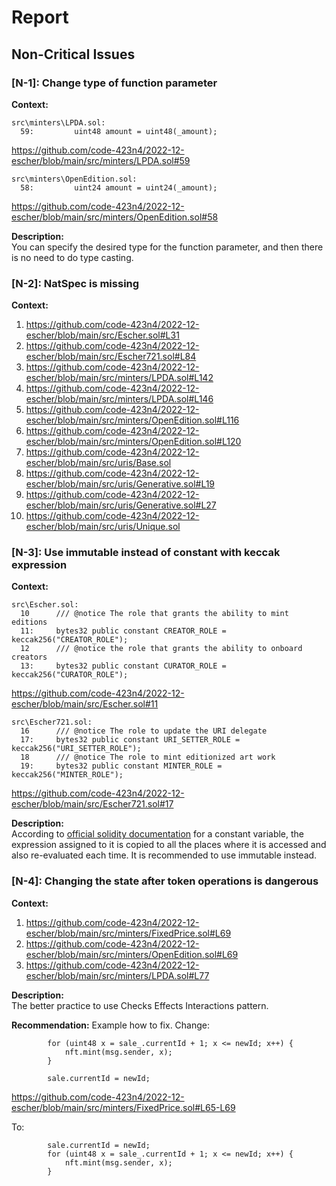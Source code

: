 # Report
## Non-Critical Issues ##
### [N-1]: Change type of function parameter  
**Context:**  
```
src\minters\LPDA.sol:
  59:         uint48 amount = uint48(_amount);
```
https://github.com/code-423n4/2022-12-escher/blob/main/src/minters/LPDA.sol#59

```
src\minters\OpenEdition.sol:
  58:         uint24 amount = uint24(_amount);
```
https://github.com/code-423n4/2022-12-escher/blob/main/src/minters/OpenEdition.sol#58

**Description:**  
You can specify the desired type for the function parameter, and then there is no need to do type casting.

### [N-2]: NatSpec is missing
**Context:**

1. https://github.com/code-423n4/2022-12-escher/blob/main/src/Escher.sol#L31
1. https://github.com/code-423n4/2022-12-escher/blob/main/src/Escher721.sol#L84
1. https://github.com/code-423n4/2022-12-escher/blob/main/src/minters/LPDA.sol#L142
1. https://github.com/code-423n4/2022-12-escher/blob/main/src/minters/LPDA.sol#L146
1. https://github.com/code-423n4/2022-12-escher/blob/main/src/minters/OpenEdition.sol#L116
1. https://github.com/code-423n4/2022-12-escher/blob/main/src/minters/OpenEdition.sol#L120
1. https://github.com/code-423n4/2022-12-escher/blob/main/src/uris/Base.sol
1. https://github.com/code-423n4/2022-12-escher/blob/main/src/uris/Generative.sol#L19
1. https://github.com/code-423n4/2022-12-escher/blob/main/src/uris/Generative.sol#L27
1. https://github.com/code-423n4/2022-12-escher/blob/main/src/uris/Unique.sol
 
### [N-3]: Use immutable instead of constant with keccak expression  
**Context:**  
```
src\Escher.sol:
  10      /// @notice The role that grants the ability to mint editions
  11:     bytes32 public constant CREATOR_ROLE = keccak256("CREATOR_ROLE"); 
  12      /// @notice the role that grants the ability to onboard creators
  13:     bytes32 public constant CURATOR_ROLE = keccak256("CURATOR_ROLE"); 
```
https://github.com/code-423n4/2022-12-escher/blob/main/src/Escher.sol#11

```
src\Escher721.sol:
  16      /// @notice The role to update the URI delegate
  17:     bytes32 public constant URI_SETTER_ROLE = keccak256("URI_SETTER_ROLE");  
  18      /// @notice The role to mint editionized art work
  19:     bytes32 public constant MINTER_ROLE = keccak256("MINTER_ROLE");  
```
https://github.com/code-423n4/2022-12-escher/blob/main/src/Escher721.sol#17

**Description:**  
According to [official solidity documentation](https://docs.soliditylang.org/en/v0.8.17/contracts.html#constant-and-immutable-state-variables) for a constant variable, the expression assigned to it is copied to all the places where it is accessed and also re-evaluated each time. It is recommended to use immutable instead. 

### [N-4]: Changing the state after token operations is dangerous 
**Context:**  

1. https://github.com/code-423n4/2022-12-escher/blob/main/src/minters/FixedPrice.sol#L69
1. https://github.com/code-423n4/2022-12-escher/blob/main/src/minters/OpenEdition.sol#L69
1. https://github.com/code-423n4/2022-12-escher/blob/main/src/minters/LPDA.sol#L77

**Description:**  
The better practice to use Checks Effects Interactions pattern.


**Recommendation:**
Example how to fix. Change:
```
        for (uint48 x = sale_.currentId + 1; x <= newId; x++) {
            nft.mint(msg.sender, x);
        }

        sale.currentId = newId;
```
https://github.com/code-423n4/2022-12-escher/blob/main/src/minters/FixedPrice.sol#L65-L69

To:  
```
        sale.currentId = newId;
        for (uint48 x = sale_.currentId + 1; x <= newId; x++) {
            nft.mint(msg.sender, x);
        }
```

